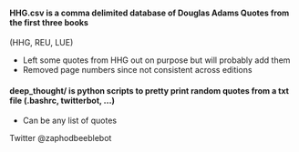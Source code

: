 #### HHG.csv is a comma delimited database of Douglas Adams Quotes from the first three books 
(HHG, REU, LUE)

* Left some quotes from HHG out on purpose but will probably add them   
* Removed page numbers since not consistent across editions

#### deep_thought/ is python scripts to pretty print random quotes from a txt file (.bashrc, twitterbot, ...) 

* Can be any list of quotes  




Twitter @zaphodbeeblebot  
